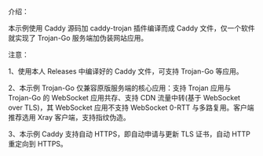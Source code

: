 介绍：

本示例使用 Caddy 源码加 caddy-trojan 插件编译而成 Caddy 文件，仅一个软件就实现了 Trojan-Go 服务端加伪装网站应用。

注意：

1、使用本人 Releases 中编译好的 Caddy 文件，可支持 Trojan-Go 等应用。

2、本示例 Trojan-Go 仅兼容原版服务端的核心应用：支持 Trojan 应用与 Trojan-Go 的 WebSocket 应用共存、支持 CDN 流量中转(基于 WebSocket over TLS)，其 WebSocket 应用不支持 WebSocket 0-RTT 与多路复用。客户端推荐选用 Xray 客户端，支持指纹伪造。

3、本示例 Caddy 支持自动 HTTPS，即自动申请与更新 TLS 证书，自动 HTTP 重定向到 HTTPS。

